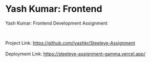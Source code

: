 # Yash Kumar: Frontend
Yash Kumar: Frontend Development Assignment 

</br>

Project Link: https://github.com/iyashkr/Steeleye-Assignment </br> </br>
Deployment Link: https://steeleye-assignment-gamma.vercel.app/
